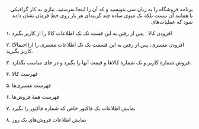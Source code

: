<p dir="rtl">
برنامه فروشگاه را به زبان سی بنویسید و کد آن را اینجا بفرستید. نیازی به کار گرافیکی یا همانند آن نیست بلکه یک منوی ساده چند گزینه‌ای هر بار روی خط فرمان نشان داده شود که عملیات‌های

۱. افزودن کالا : پس از رفتن به این قست تک تک اطلاعات کالا را از کاربر بگیرد

۲. (احتمالا)‌افزودن مشتری: پس از رفتن به این قسمت تک تک اطلاعات مشتری را از کاربر بگیرید.

۳. فروش:شمارهٔ کاربر و تک شمارهٔ کالاها  و قیمت آنها را بگیرد و در جای مناسب بگذارد.

۴. فهرست کالا

۵. فهرست مشتری‌ها

۶. فهرست همهٔ فروش‌ها

۷. نمایش اطلاعات یک فاکتور خاص که شماره فاکتور را بگیرد

۸. نمایش اطلاعات فروش‌های یک روز
</p>